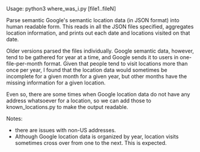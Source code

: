 Usage: python3 where_was_i.py [file1..fileN]

Parse semantic Google's semantic location data (in JSON format) into human readable form.  This reads in all the JSON files specified, aggregates location information, and prints out each date and locations visited on that date.

Older versions parsed the files individually.  Google semantic data, however, tend to be gathered for year at a time, and Google sends it to users in one-file-per-month format.  Given that people tend to visit locations more than once per year, I found that the location data would sometimes be incomplete for a given month for a given year, but other months have the missing information for a given location.

Even so, there are some times when Google location data do not have any address whatsoever for a location, so we can add those to known_locations.py to make the output readable.

Notes:
 - there are issues with non-US addresses.
 - Although Google location data is organized by year, location visits sometimes cross over from one to the next. This is expected.

